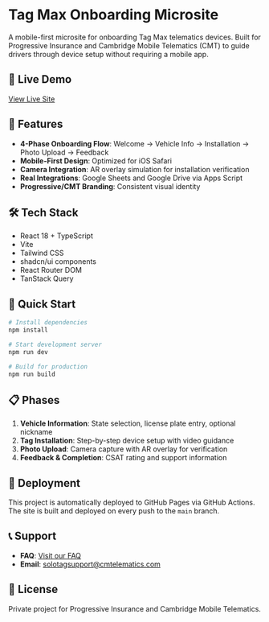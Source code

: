 # Tag Max Onboarding Microsite

A mobile-first microsite for onboarding Tag Max telematics devices. Built for Progressive Insurance and Cambridge Mobile Telematics (CMT) to guide drivers through device setup without requiring a mobile app.

## 🚀 Live Demo

[View Live Site](https://yourusername.github.io/tagmax-onboarding/)

## 📱 Features

- **4-Phase Onboarding Flow**: Welcome → Vehicle Info → Installation → Photo Upload → Feedback
- **Mobile-First Design**: Optimized for iOS Safari
- **Camera Integration**: AR overlay simulation for installation verification
- **Real Integrations**: Google Sheets and Google Drive via Apps Script
- **Progressive/CMT Branding**: Consistent visual identity

## 🛠️ Tech Stack

- React 18 + TypeScript
- Vite
- Tailwind CSS
- shadcn/ui components
- React Router DOM
- TanStack Query

## 🚀 Quick Start

```bash
# Install dependencies
npm install

# Start development server
npm run dev

# Build for production
npm run build
```

## 📋 Phases

1. **Vehicle Information**: State selection, license plate entry, optional nickname
2. **Tag Installation**: Step-by-step device setup with video guidance
3. **Photo Upload**: Camera capture with AR overlay for verification
4. **Feedback & Completion**: CSAT rating and support information

## 🔧 Deployment

This project is automatically deployed to GitHub Pages via GitHub Actions. The site is built and deployed on every push to the `main` branch.

## 📞 Support

- **FAQ**: [Visit our FAQ](https://signup.cmt-alpha.cmtelematics.com/faq)
- **Email**: solotagsupport@cmtelematics.com

## 📄 License

Private project for Progressive Insurance and Cambridge Mobile Telematics.